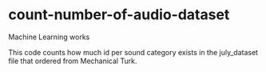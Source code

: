 # count-number-of-audio-dataset
Machine Learning works

This code counts how much id per sound category exists in the july_dataset file that ordered from Mechanical Turk.

